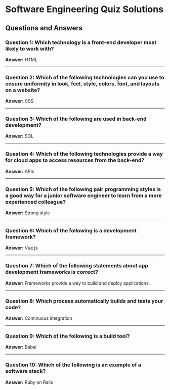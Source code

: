 
# Software Engineering Quiz Solutions

## Questions and Answers

### Question 1: Which technology is a front-end developer most likely to work with?
**Answer:** HTML

---

### Question 2: Which of the following technologies can you use to ensure uniformity in look, feel, style, colors, font, and layouts on a website?
**Answer:** CSS

---

### Question 3: Which of the following are used in back-end development?
**Answer:** SQL

---

### Question 4: Which of the following technologies provide a way for cloud apps to access resources from the back-end?
**Answer:** APIs

---

### Question 5: Which of the following pair programming styles is a good way for a junior software engineer to learn from a more experienced colleague?
**Answer:** Strong style

---

### Question 6: Which of the following is a development framework?
**Answer:** Vue.js

---

### Question 7: Which of the following statements about app development frameworks is correct?
**Answer:** Frameworks provide a way to build and deploy applications.

---

### Question 8: Which process automatically builds and tests your code?
**Answer:** Continuous integration

---

### Question 9: Which of the following is a build tool?
**Answer:** Babel

---

### Question 10: Which of the following is an example of a software stack?
**Answer:** Ruby on Rails


